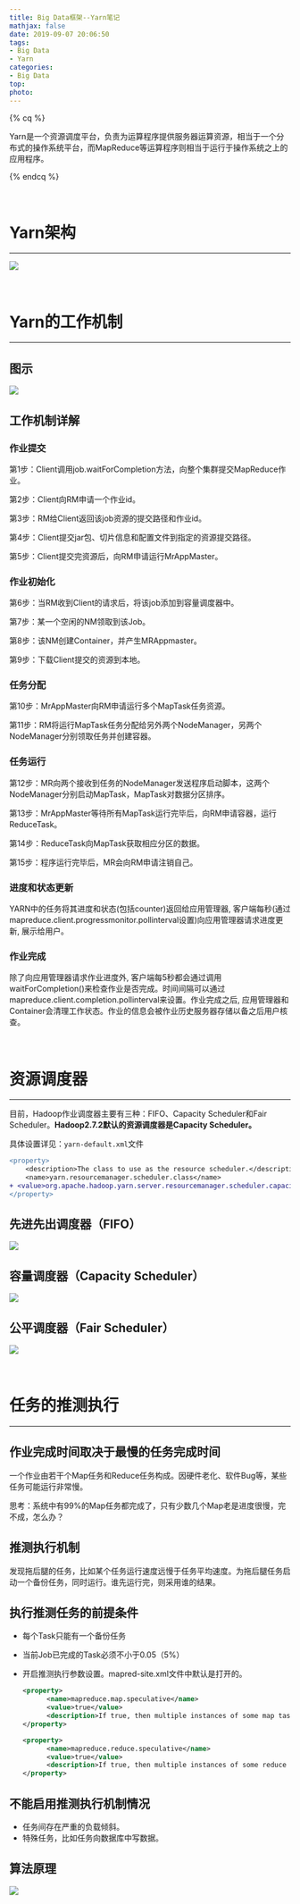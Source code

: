 ```yaml
---
title: Big Data框架--Yarn笔记
mathjax: false
date: 2019-09-07 20:06:50
tags:
- Big Data
- Yarn
categories:
- Big Data
top:
photo:
---
```




{% cq %}

Yarn是一个资源调度平台，负责为运算程序提供服务器运算资源，相当于一个分布式的操作系统平台，而MapReduce等运算程序则相当于运行于操作系统之上的应用程序。

{% endcq %}

<!-- more -->

<br>

# Yarn架构

---

![](https://i.loli.net/2019/09/07/axLKBfHkeWX6Gig.png)

<br>

# Yarn的工作机制

---

## 图示

![](https://i.loli.net/2019/09/07/ePDfazSbmo98lYW.png)

## 工作机制详解

### **作业提交**

第1步：Client调用job.waitForCompletion方法，向整个集群提交MapReduce作业。

第2步：Client向RM申请一个作业id。

第3步：RM给Client返回该job资源的提交路径和作业id。

第4步：Client提交jar包、切片信息和配置文件到指定的资源提交路径。

第5步：Client提交完资源后，向RM申请运行MrAppMaster。

### **作业初始化**

第6步：当RM收到Client的请求后，将该job添加到容量调度器中。

第7步：某一个空闲的NM领取到该Job。

第8步：该NM创建Container，并产生MRAppmaster。

第9步：下载Client提交的资源到本地。

### **任务分配**

第10步：MrAppMaster向RM申请运行多个MapTask任务资源。

第11步：RM将运行MapTask任务分配给另外两个NodeManager，另两个NodeManager分别领取任务并创建容器。

### **任务运行**

第12步：MR向两个接收到任务的NodeManager发送程序启动脚本，这两个NodeManager分别启动MapTask，MapTask对数据分区排序。

第13步：MrAppMaster等待所有MapTask运行完毕后，向RM申请容器，运行ReduceTask。

第14步：ReduceTask向MapTask获取相应分区的数据。

第15步：程序运行完毕后，MR会向RM申请注销自己。

### **进度和状态更新**

YARN中的任务将其进度和状态(包括counter)返回给应用管理器, 客户端每秒(通过mapreduce.client.progressmonitor.pollinterval设置)向应用管理器请求进度更新, 展示给用户。

### **作业完成**

除了向应用管理器请求作业进度外, 客户端每5秒都会通过调用waitForCompletion()来检查作业是否完成。时间间隔可以通过mapreduce.client.completion.pollinterval来设置。作业完成之后, 应用管理器和Container会清理工作状态。作业的信息会被作业历史服务器存储以备之后用户核查。

<br>

# 资源调度器

---

目前，Hadoop作业调度器主要有三种：FIFO、Capacity Scheduler和Fair Scheduler。**Hadoop2.7.2默认的资源调度器是Capacity Scheduler。**

具体设置详见：`yarn-default.xml`文件

```diff
<property>
    <description>The class to use as the resource scheduler.</description>
    <name>yarn.resourcemanager.scheduler.class</name>
+ <value>org.apache.hadoop.yarn.server.resourcemanager.scheduler.capacity.CapacityScheduler</value>
</property>
```

## 先进先出调度器（FIFO）

![](https://i.loli.net/2019/09/07/kV1O5P8BfhIp6tv.png)

## 容量调度器（Capacity Scheduler）

![](https://i.loli.net/2019/09/07/FGKHDkTBxRNWbji.png)

## 公平调度器（Fair Scheduler）

![](https://i.loli.net/2019/09/07/Uwnc3Koi2WSN5Cu.png)

<br>

# 任务的推测执行

---

## 作业完成时间取决于最慢的任务完成时间

一个作业由若干个Map任务和Reduce任务构成。因硬件老化、软件Bug等，某些任务可能运行非常慢。

思考：系统中有99%的Map任务都完成了，只有少数几个Map老是进度很慢，完不成，怎么办？

## 推测执行机制

发现拖后腿的任务，比如某个任务运行速度远慢于任务平均速度。为拖后腿任务启动一个备份任务，同时运行。谁先运行完，则采用谁的结果。

## 执行推测任务的前提条件

- 每个Task只能有一个备份任务

- 当前Job已完成的Task必须不小于0.05（5%）

- 开启推测执行参数设置。mapred-site.xml文件中默认是打开的。

  ```xml
  <property>
    	<name>mapreduce.map.speculative</name>
    	<value>true</value>
    	<description>If true, then multiple instances of some map tasks may be executed in parallel.</description>
  </property>
  
  <property>
    	<name>mapreduce.reduce.speculative</name>
    	<value>true</value>
    	<description>If true, then multiple instances of some reduce tasks may be executed in parallel.</description>
  </property>
  ```

  

## 不能启用推测执行机制情况

- 任务间存在严重的负载倾斜。
- 特殊任务，比如任务向数据库中写数据。

## 算法原理

![](https://i.loli.net/2019/09/07/vJNPuIO97cUyiEt.png)